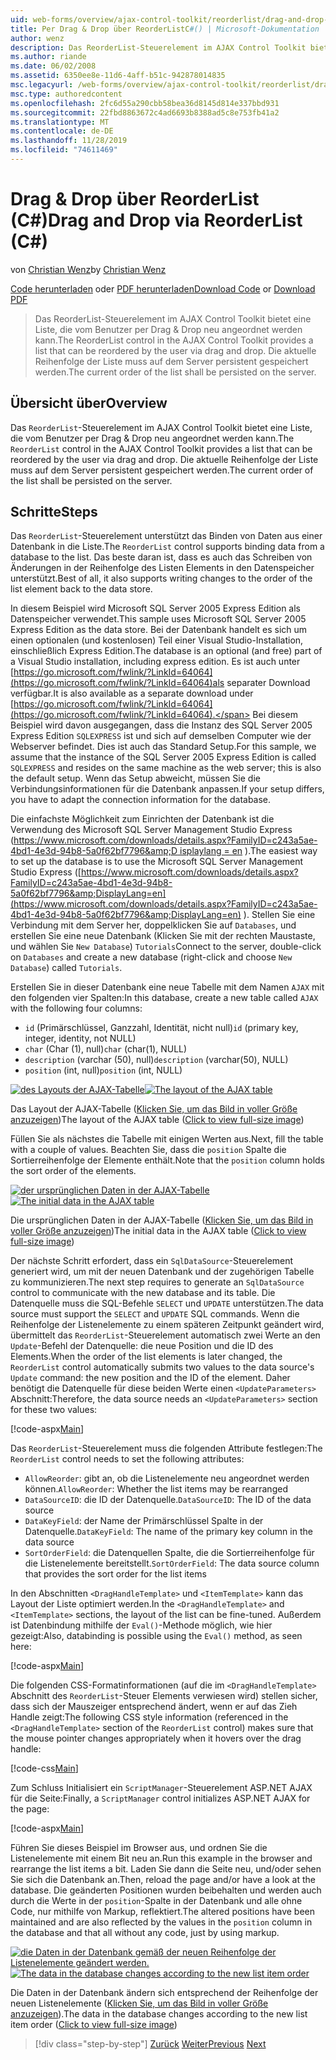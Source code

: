 ```yaml
---
uid: web-forms/overview/ajax-control-toolkit/reorderlist/drag-and-drop-via-reorderlist-cs
title: Per Drag & Drop über ReorderListC#() | Microsoft-Dokumentation
author: wenz
description: Das ReorderList-Steuerelement im AJAX Control Toolkit bietet eine Liste, die vom Benutzer per Drag & Drop neu angeordnet werden kann. Die aktuelle Reihenfolge der Liste soll...
ms.author: riande
ms.date: 06/02/2008
ms.assetid: 6350ee8e-11d6-4aff-b51c-942878014835
msc.legacyurl: /web-forms/overview/ajax-control-toolkit/reorderlist/drag-and-drop-via-reorderlist-cs
msc.type: authoredcontent
ms.openlocfilehash: 2fc6d55a290cbb58bea36d8145d814e337bbd931
ms.sourcegitcommit: 22fbd8863672c4ad6693b8388ad5c8e753fb41a2
ms.translationtype: MT
ms.contentlocale: de-DE
ms.lasthandoff: 11/28/2019
ms.locfileid: "74611469"
---
```

# <a name="drag-and-drop-via-reorderlist-c"></a><span data-ttu-id="faddf-104">Drag & Drop über ReorderList (C#)</span><span class="sxs-lookup"><span data-stu-id="faddf-104">Drag and Drop via ReorderList (C#)</span></span>

<span data-ttu-id="faddf-105">von [Christian Wenz](https://github.com/wenz)</span><span class="sxs-lookup"><span data-stu-id="faddf-105">by [Christian Wenz](https://github.com/wenz)</span></span>

<span data-ttu-id="faddf-106">[Code herunterladen](https://download.microsoft.com/download/9/3/f/93f8daea-bebd-4821-833b-95205389c7d0/ReorderList5.cs.zip) oder [PDF herunterladen](https://download.microsoft.com/download/2/d/c/2dc10e34-6983-41d4-9c08-f78f5387d32b/reorderlist5CS.pdf)</span><span class="sxs-lookup"><span data-stu-id="faddf-106">[Download Code](https://download.microsoft.com/download/9/3/f/93f8daea-bebd-4821-833b-95205389c7d0/ReorderList5.cs.zip) or [Download PDF](https://download.microsoft.com/download/2/d/c/2dc10e34-6983-41d4-9c08-f78f5387d32b/reorderlist5CS.pdf)</span></span>

> <span data-ttu-id="faddf-107">Das ReorderList-Steuerelement im AJAX Control Toolkit bietet eine Liste, die vom Benutzer per Drag & Drop neu angeordnet werden kann.</span><span class="sxs-lookup"><span data-stu-id="faddf-107">The ReorderList control in the AJAX Control Toolkit provides a list that can be reordered by the user via drag and drop.</span></span> <span data-ttu-id="faddf-108">Die aktuelle Reihenfolge der Liste muss auf dem Server persistent gespeichert werden.</span><span class="sxs-lookup"><span data-stu-id="faddf-108">The current order of the list shall be persisted on the server.</span></span>

## <a name="overview"></a><span data-ttu-id="faddf-109">Übersicht über</span><span class="sxs-lookup"><span data-stu-id="faddf-109">Overview</span></span>

<span data-ttu-id="faddf-110">Das `ReorderList`-Steuerelement im AJAX Control Toolkit bietet eine Liste, die vom Benutzer per Drag & Drop neu angeordnet werden kann.</span><span class="sxs-lookup"><span data-stu-id="faddf-110">The `ReorderList` control in the AJAX Control Toolkit provides a list that can be reordered by the user via drag and drop.</span></span> <span data-ttu-id="faddf-111">Die aktuelle Reihenfolge der Liste muss auf dem Server persistent gespeichert werden.</span><span class="sxs-lookup"><span data-stu-id="faddf-111">The current order of the list shall be persisted on the server.</span></span>

## <a name="steps"></a><span data-ttu-id="faddf-112">Schritte</span><span class="sxs-lookup"><span data-stu-id="faddf-112">Steps</span></span>

<span data-ttu-id="faddf-113">Das `ReorderList`-Steuerelement unterstützt das Binden von Daten aus einer Datenbank in die Liste.</span><span class="sxs-lookup"><span data-stu-id="faddf-113">The `ReorderList` control supports binding data from a database to the list.</span></span> <span data-ttu-id="faddf-114">Das beste daran ist, dass es auch das Schreiben von Änderungen in der Reihenfolge des Listen Elements in den Datenspeicher unterstützt.</span><span class="sxs-lookup"><span data-stu-id="faddf-114">Best of all, it also supports writing changes to the order of the list element back to the data store.</span></span>

<span data-ttu-id="faddf-115">In diesem Beispiel wird Microsoft SQL Server 2005 Express Edition als Datenspeicher verwendet.</span><span class="sxs-lookup"><span data-stu-id="faddf-115">This sample uses Microsoft SQL Server 2005 Express Edition as the data store.</span></span> <span data-ttu-id="faddf-116">Bei der Datenbank handelt es sich um einen optionalen (und kostenlosen) Teil einer Visual Studio-Installation, einschließlich Express Edition.</span><span class="sxs-lookup"><span data-stu-id="faddf-116">The database is an optional (and free) part of a Visual Studio installation, including express edition.</span></span> <span data-ttu-id="faddf-117">Es ist auch unter [https://go.microsoft.com/fwlink/?LinkId=64064](https://go.microsoft.com/fwlink/?LinkId=64064)als separater Download verfügbar.</span><span class="sxs-lookup"><span data-stu-id="faddf-117">It is also available as a separate download under [https://go.microsoft.com/fwlink/?LinkId=64064](https://go.microsoft.com/fwlink/?LinkId=64064).</span></span> <span data-ttu-id="faddf-118">Bei diesem Beispiel wird davon ausgegangen, dass die Instanz des SQL Server 2005 Express Edition `SQLEXPRESS` ist und sich auf demselben Computer wie der Webserver befindet. Dies ist auch das Standard Setup.</span><span class="sxs-lookup"><span data-stu-id="faddf-118">For this sample, we assume that the instance of the SQL Server 2005 Express Edition is called `SQLEXPRESS` and resides on the same machine as the web server; this is also the default setup.</span></span> <span data-ttu-id="faddf-119">Wenn das Setup abweicht, müssen Sie die Verbindungsinformationen für die Datenbank anpassen.</span><span class="sxs-lookup"><span data-stu-id="faddf-119">If your setup differs, you have to adapt the connection information for the database.</span></span>

<span data-ttu-id="faddf-120">Die einfachste Möglichkeit zum Einrichten der Datenbank ist die Verwendung des Microsoft SQL Server Management Studio Express ([https://www.microsoft.com/downloads/details.aspx?FamilyID=c243a5ae-4bd1-4e3d-94b8-5a0f62bf7796&amp;D isplaylang = en](https://www.microsoft.com/downloads/details.aspx?FamilyID=c243a5ae-4bd1-4e3d-94b8-5a0f62bf7796&amp;DisplayLang=en) ).</span><span class="sxs-lookup"><span data-stu-id="faddf-120">The easiest way to set up the database is to use the Microsoft SQL Server Management Studio Express ([https://www.microsoft.com/downloads/details.aspx?FamilyID=c243a5ae-4bd1-4e3d-94b8-5a0f62bf7796&amp;DisplayLang=en](https://www.microsoft.com/downloads/details.aspx?FamilyID=c243a5ae-4bd1-4e3d-94b8-5a0f62bf7796&amp;DisplayLang=en) ).</span></span> <span data-ttu-id="faddf-121">Stellen Sie eine Verbindung mit dem Server her, doppelklicken Sie auf `Databases`, und erstellen Sie eine neue Datenbank (Klicken Sie mit der rechten Maustaste, und wählen Sie `New Database`) `Tutorials`</span><span class="sxs-lookup"><span data-stu-id="faddf-121">Connect to the server, double-click on `Databases` and create a new database (right-click and choose `New Database`) called `Tutorials`.</span></span>

<span data-ttu-id="faddf-122">Erstellen Sie in dieser Datenbank eine neue Tabelle mit dem Namen `AJAX` mit den folgenden vier Spalten:</span><span class="sxs-lookup"><span data-stu-id="faddf-122">In this database, create a new table called `AJAX` with the following four columns:</span></span>

- <span data-ttu-id="faddf-123">`id` (Primärschlüssel, Ganzzahl, Identität, nicht null)</span><span class="sxs-lookup"><span data-stu-id="faddf-123">`id` (primary key, integer, identity, not NULL)</span></span>
- <span data-ttu-id="faddf-124">`char` (Char (1), null)</span><span class="sxs-lookup"><span data-stu-id="faddf-124">`char` (char(1), NULL)</span></span>
- <span data-ttu-id="faddf-125">`description` (varchar (50), null)</span><span class="sxs-lookup"><span data-stu-id="faddf-125">`description` (varchar(50), NULL)</span></span>
- <span data-ttu-id="faddf-126">`position` (int, null)</span><span class="sxs-lookup"><span data-stu-id="faddf-126">`position` (int, NULL)</span></span>

<span data-ttu-id="faddf-127">[![des Layouts der AJAX-Tabelle](drag-and-drop-via-reorderlist-cs/_static/image2.png)](drag-and-drop-via-reorderlist-cs/_static/image1.png)</span><span class="sxs-lookup"><span data-stu-id="faddf-127">[![The layout of the AJAX table](drag-and-drop-via-reorderlist-cs/_static/image2.png)](drag-and-drop-via-reorderlist-cs/_static/image1.png)</span></span>

<span data-ttu-id="faddf-128">Das Layout der AJAX-Tabelle ([Klicken Sie, um das Bild in voller Größe anzuzeigen](drag-and-drop-via-reorderlist-cs/_static/image3.png))</span><span class="sxs-lookup"><span data-stu-id="faddf-128">The layout of the AJAX table ([Click to view full-size image](drag-and-drop-via-reorderlist-cs/_static/image3.png))</span></span>

<span data-ttu-id="faddf-129">Füllen Sie als nächstes die Tabelle mit einigen Werten aus.</span><span class="sxs-lookup"><span data-stu-id="faddf-129">Next, fill the table with a couple of values.</span></span> <span data-ttu-id="faddf-130">Beachten Sie, dass die `position` Spalte die Sortierreihenfolge der Elemente enthält.</span><span class="sxs-lookup"><span data-stu-id="faddf-130">Note that the `position` column holds the sort order of the elements.</span></span>

<span data-ttu-id="faddf-131">[![der ursprünglichen Daten in der AJAX-Tabelle](drag-and-drop-via-reorderlist-cs/_static/image5.png)](drag-and-drop-via-reorderlist-cs/_static/image4.png)</span><span class="sxs-lookup"><span data-stu-id="faddf-131">[![The initial data in the AJAX table](drag-and-drop-via-reorderlist-cs/_static/image5.png)](drag-and-drop-via-reorderlist-cs/_static/image4.png)</span></span>

<span data-ttu-id="faddf-132">Die ursprünglichen Daten in der AJAX-Tabelle ([Klicken Sie, um das Bild in voller Größe anzuzeigen](drag-and-drop-via-reorderlist-cs/_static/image6.png))</span><span class="sxs-lookup"><span data-stu-id="faddf-132">The initial data in the AJAX table ([Click to view full-size image](drag-and-drop-via-reorderlist-cs/_static/image6.png))</span></span>

<span data-ttu-id="faddf-133">Der nächste Schritt erfordert, dass ein `SqlDataSource`-Steuerelement generiert wird, um mit der neuen Datenbank und der zugehörigen Tabelle zu kommunizieren.</span><span class="sxs-lookup"><span data-stu-id="faddf-133">The next step requires to generate an `SqlDataSource` control to communicate with the new database and its table.</span></span> <span data-ttu-id="faddf-134">Die Datenquelle muss die SQL-Befehle `SELECT` und `UPDATE` unterstützen.</span><span class="sxs-lookup"><span data-stu-id="faddf-134">The data source must support the `SELECT` and `UPDATE` SQL commands.</span></span> <span data-ttu-id="faddf-135">Wenn die Reihenfolge der Listenelemente zu einem späteren Zeitpunkt geändert wird, übermittelt das `ReorderList`-Steuerelement automatisch zwei Werte an den `Update`-Befehl der Datenquelle: die neue Position und die ID des Elements.</span><span class="sxs-lookup"><span data-stu-id="faddf-135">When the order of the list elements is later changed, the `ReorderList` control automatically submits two values to the data source's `Update` command: the new position and the ID of the element.</span></span> <span data-ttu-id="faddf-136">Daher benötigt die Datenquelle für diese beiden Werte einen `<UpdateParameters>` Abschnitt:</span><span class="sxs-lookup"><span data-stu-id="faddf-136">Therefore, the data source needs an `<UpdateParameters>` section for these two values:</span></span>

[!code-aspx[Main](drag-and-drop-via-reorderlist-cs/samples/sample1.aspx)]

<span data-ttu-id="faddf-137">Das `ReorderList`-Steuerelement muss die folgenden Attribute festlegen:</span><span class="sxs-lookup"><span data-stu-id="faddf-137">The `ReorderList` control needs to set the following attributes:</span></span>

- <span data-ttu-id="faddf-138">`AllowReorder`: gibt an, ob die Listenelemente neu angeordnet werden können.</span><span class="sxs-lookup"><span data-stu-id="faddf-138">`AllowReorder`: Whether the list items may be rearranged</span></span>
- <span data-ttu-id="faddf-139">`DataSourceID`: die ID der Datenquelle.</span><span class="sxs-lookup"><span data-stu-id="faddf-139">`DataSourceID`: The ID of the data source</span></span>
- <span data-ttu-id="faddf-140">`DataKeyField`: der Name der Primärschlüssel Spalte in der Datenquelle.</span><span class="sxs-lookup"><span data-stu-id="faddf-140">`DataKeyField`: The name of the primary key column in the data source</span></span>
- <span data-ttu-id="faddf-141">`SortOrderField`: die Datenquellen Spalte, die die Sortierreihenfolge für die Listenelemente bereitstellt.</span><span class="sxs-lookup"><span data-stu-id="faddf-141">`SortOrderField`: The data source column that provides the sort order for the list items</span></span>

<span data-ttu-id="faddf-142">In den Abschnitten `<DragHandleTemplate>` und `<ItemTemplate>` kann das Layout der Liste optimiert werden.</span><span class="sxs-lookup"><span data-stu-id="faddf-142">In the `<DragHandleTemplate>` and `<ItemTemplate>` sections, the layout of the list can be fine-tuned.</span></span> <span data-ttu-id="faddf-143">Außerdem ist Datenbindung mithilfe der `Eval()`-Methode möglich, wie hier gezeigt:</span><span class="sxs-lookup"><span data-stu-id="faddf-143">Also, databinding is possible using the `Eval()` method, as seen here:</span></span>

[!code-aspx[Main](drag-and-drop-via-reorderlist-cs/samples/sample2.aspx)]

<span data-ttu-id="faddf-144">Die folgenden CSS-Formatinformationen (auf die im `<DragHandleTemplate>` Abschnitt des `ReorderList`-Steuer Elements verwiesen wird) stellen sicher, dass sich der Mauszeiger entsprechend ändert, wenn er auf das Zieh Handle zeigt:</span><span class="sxs-lookup"><span data-stu-id="faddf-144">The following CSS style information (referenced in the `<DragHandleTemplate>` section of the `ReorderList` control) makes sure that the mouse pointer changes appropriately when it hovers over the drag handle:</span></span>

[!code-css[Main](drag-and-drop-via-reorderlist-cs/samples/sample3.css)]

<span data-ttu-id="faddf-145">Zum Schluss Initialisiert ein `ScriptManager`-Steuerelement ASP.NET AJAX für die Seite:</span><span class="sxs-lookup"><span data-stu-id="faddf-145">Finally, a `ScriptManager` control initializes ASP.NET AJAX for the page:</span></span>

[!code-aspx[Main](drag-and-drop-via-reorderlist-cs/samples/sample4.aspx)]

<span data-ttu-id="faddf-146">Führen Sie dieses Beispiel im Browser aus, und ordnen Sie die Listenelemente mit einem Bit neu an.</span><span class="sxs-lookup"><span data-stu-id="faddf-146">Run this example in the browser and rearrange the list items a bit.</span></span> <span data-ttu-id="faddf-147">Laden Sie dann die Seite neu, und/oder sehen Sie sich die Datenbank an.</span><span class="sxs-lookup"><span data-stu-id="faddf-147">Then, reload the page and/or have a look at the database.</span></span> <span data-ttu-id="faddf-148">Die geänderten Positionen wurden beibehalten und werden auch durch die Werte in der `position`-Spalte in der Datenbank und alle ohne Code, nur mithilfe von Markup, reflektiert.</span><span class="sxs-lookup"><span data-stu-id="faddf-148">The altered positions have been maintained and are also reflected by the values in the `position` column in the database and that all without any code, just by using markup.</span></span>

<span data-ttu-id="faddf-149">[![die Daten in der Datenbank gemäß der neuen Reihenfolge der Listenelemente geändert werden.](drag-and-drop-via-reorderlist-cs/_static/image8.png)](drag-and-drop-via-reorderlist-cs/_static/image7.png)</span><span class="sxs-lookup"><span data-stu-id="faddf-149">[![The data in the database changes according to the new list item order](drag-and-drop-via-reorderlist-cs/_static/image8.png)](drag-and-drop-via-reorderlist-cs/_static/image7.png)</span></span>

<span data-ttu-id="faddf-150">Die Daten in der Datenbank ändern sich entsprechend der Reihenfolge der neuen Listenelemente ([Klicken Sie, um das Bild in voller Größe anzuzeigen](drag-and-drop-via-reorderlist-cs/_static/image9.png)).</span><span class="sxs-lookup"><span data-stu-id="faddf-150">The data in the database changes according to the new list item order ([Click to view full-size image](drag-and-drop-via-reorderlist-cs/_static/image9.png))</span></span>

> [!div class="step-by-step"]
> <span data-ttu-id="faddf-151">[Zurück](using-postbacks-with-reorderlist-cs.md)
> [Weiter](using-postbacks-with-reorderlist-vb.md)</span><span class="sxs-lookup"><span data-stu-id="faddf-151">[Previous](using-postbacks-with-reorderlist-cs.md)
[Next](using-postbacks-with-reorderlist-vb.md)</span></span>
